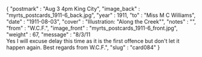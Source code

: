 {
  "postmark" : "Aug 3 4pm King City",
  "image_back" : "myrts_postcards_1911-6_back.jpg",
  "year" : 1911,
  "to" : "Miss M C Williams",
  "date" : "1911-08-03",
  "cover" : "Illustration: \"Along the Creek\"",
  "notes" : "",
  "from" : "W.C.F.",
  "image_front" : "myrts_postcards_1911-6_front.jpg",
  "weight" : 67,
  "message" : "8/3/11<br>Yes I will excuse delay this time as it is the first offence but don't let it happen again. Best regards from W.C.F.",
  "slug" : "card084"
}
